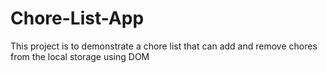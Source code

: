 # Chore-List-App
This project is to demonstrate a chore list that can add and remove chores from the local storage using DOM
